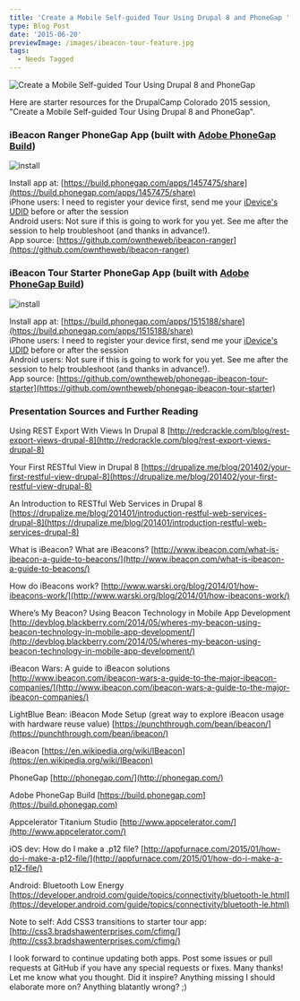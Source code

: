 ```yaml
---
title: 'Create a Mobile Self-guided Tour Using Drupal 8 and PhoneGap '
type: Blog Post
date: '2015-06-20'
previewImage: /images/ibeacon-tour-feature.jpg
tags:
  - Needs Tagged
---
```

![Create a Mobile Self-guided Tour Using Drupal 8 and PhoneGap ](/images/ibeacon-tour-feature-big.jpg)

Here are starter resources for the DrupalCamp Colorado 2015 session, "Create a Mobile Self-guided Tour Using Drupal 8 and PhoneGap".

### iBeacon Ranger PhoneGap App (built with [Adobe PhoneGap Build](https://build.phonegap.com/))

![install](https://chart.googleapis.com/chart?chs=150x150&cht=qr&chl=https://build.phonegap.com/apps/1457475/install/K1QfZmso-8twHSGrK7is&chld=L|1&choe=UTF-8)

Install app at: [https://build.phonegap.com/apps/1457475/share](https://build.phonegap.com/apps/1457475/share)  
iPhone users: I need to register your device first, send me your [iDevice's UDID](http://whatsmyudid.com/) before or after the session  
Android users: Not sure if this is going to work for you yet. See me after the session to help troubleshoot (and thanks in advance!).  
App source: [https://github.com/owntheweb/ibeacon-ranger](https://github.com/owntheweb/ibeacon-ranger)

### iBeacon Tour Starter PhoneGap App (built with [Adobe PhoneGap Build](https://build.phonegap.com/))

![install](https://chart.googleapis.com/chart?chs=150x150&cht=qr&chl=https://build.phonegap.com/apps/1457475/install/K1QfZmso-8twHSGrK7is&chld=L|1&choe=UTF-8)

Install app at: [https://build.phonegap.com/apps/1515188/share](https://build.phonegap.com/apps/1515188/share)  
iPhone users: I need to register your device first, send me your [iDevice's UDID](http://whatsmyudid.com/) before or after the session  
Android users: Not sure if this is going to work for you yet. See me after the session to help troubleshoot (and thanks in advance!).  
App source: [https://github.com/owntheweb/phonegap-ibeacon-tour-starter](https://github.com/owntheweb/phonegap-ibeacon-tour-starter)

### Presentation Sources and Further Reading

Using REST Export With Views In Drupal 8 [http://redcrackle.com/blog/rest-export-views-drupal-8](http://redcrackle.com/blog/rest-export-views-drupal-8)

Your First RESTful View in Drupal 8 [https://drupalize.me/blog/201402/your-first-restful-view-drupal-8](https://drupalize.me/blog/201402/your-first-restful-view-drupal-8)

An Introduction to RESTful Web Services in Drupal 8 [https://drupalize.me/blog/201401/introduction-restful-web-services-drupal-8](https://drupalize.me/blog/201401/introduction-restful-web-services-drupal-8)

What is iBeacon? What are iBeacons? [http://www.ibeacon.com/what-is-ibeacon-a-guide-to-beacons/](http://www.ibeacon.com/what-is-ibeacon-a-guide-to-beacons/)

How do iBeacons work? [http://www.warski.org/blog/2014/01/how-ibeacons-work/](http://www.warski.org/blog/2014/01/how-ibeacons-work/)

Where’s My Beacon? Using Beacon Technology in Mobile App Development [http://devblog.blackberry.com/2014/05/wheres-my-beacon-using-beacon-technology-in-mobile-app-development/](http://devblog.blackberry.com/2014/05/wheres-my-beacon-using-beacon-technology-in-mobile-app-development/)

iBeacon Wars: A guide to iBeacon solutions [http://www.ibeacon.com/ibeacon-wars-a-guide-to-the-major-ibeacon-companies/](http://www.ibeacon.com/ibeacon-wars-a-guide-to-the-major-ibeacon-companies/)

LightBlue Bean: iBeacon Mode Setup (great way to explore iBeacon usage with hardware reuse value) [https://punchthrough.com/bean/ibeacon/](https://punchthrough.com/bean/ibeacon/)

iBeacon [https://en.wikipedia.org/wiki/IBeacon](https://en.wikipedia.org/wiki/IBeacon)

PhoneGap [http://phonegap.com/](http://phonegap.com/)

Adobe PhoneGap Build [https://build.phonegap.com](https://build.phonegap.com)

Appcelerator Titanium Studio [http://www.appcelerator.com/](http://www.appcelerator.com/)

iOS dev: How do I make a .p12 file? [http://appfurnace.com/2015/01/how-do-i-make-a-p12-file/](http://appfurnace.com/2015/01/how-do-i-make-a-p12-file/)

Android: Bluetooth Low Energy [https://developer.android.com/guide/topics/connectivity/bluetooth-le.html](https://developer.android.com/guide/topics/connectivity/bluetooth-le.html)

Note to self: Add CSS3 transitions to starter tour app: [http://css3.bradshawenterprises.com/cfimg/](http://css3.bradshawenterprises.com/cfimg/)

I look forward to continue updating both apps. Post some issues or pull requests at GitHub if you have any special requests or fixes. Many thanks! Let me know what you thought. Did it inspire? Anything missing I should elaborate more on? Anything blatantly wrong? ;)
